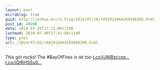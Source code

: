 ```yaml
---
layout: post
microblog: true
guid: http://joshua.micro.blog/2014/07/26/t492914964269498368.html
post_id: 40990
date: 2014-07-26T17:11:00+1100
lastmod: 2019-07-30T17:41:48+1100
type: post
url: /2014/07/26/t492914964269498368.html
---
```

This girl rocks! The #BayOfFires is ok too [t.co/IJWBzccxq...](http://t.co/IJWBzccxqb) [t.co/iQtRHSSu0...](http://t.co/iQtRHSSu0X)
